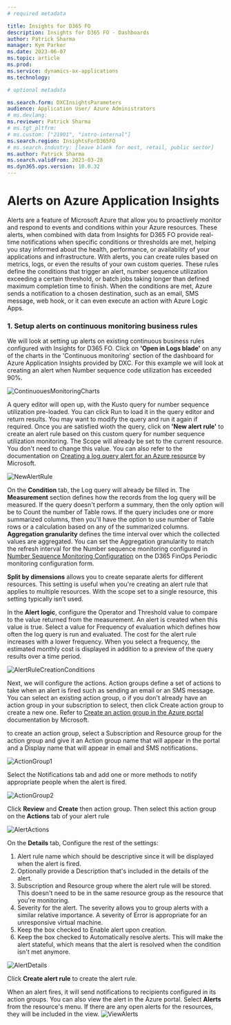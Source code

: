 ```yaml
---
# required metadata

title: Insights for D365 FO
description: Insights for D365 FO - Dashboards
author: Patrick Sharma
manager: Kym Parker
ms.date: 2023-06-07
ms.topic: article
ms.prod: 
ms.service: dynamics-ax-applications
ms.technology: 

# optional metadata

ms.search.form: DXCInsightsParameters
audience: Application User/ Azure Administrators
# ms.devlang: 
ms.reviewer: Patrick Sharma
# ms.tgt_pltfrm: 
# ms.custom: ["21901", "intro-internal"]
ms.search.region: InsightsForD365FO
# ms.search.industry: [leave blank for most, retail, public sector]
ms.author: Patrick Sharma
ms.search.validFrom: 2023-03-28
ms.dyn365.ops.version: 10.0.32
---
```


# Alerts on Azure Application Insights

Alerts are a feature of Microsoft Azure that allow you to proactively monitor and respond to events and conditions within your Azure resources. These alerts, when combined with data from Insights for D365 FO provide real-time notifications when specific conditions or thresholds are met, helping you stay informed about the health, performance, or availability of your applications and infrastructure. With alerts, you can create rules based on metrics, logs, or even the results of your own custom queries. These rules define the conditions that trigger an alert, number sequence utilization exceeding a certain threshold, or batch jobs taking longer than defined maximum completion time to finish. When the conditions are met, Azure sends a notification to a chosen destination, such as an email, SMS message, web hook, or it can even execute an action with Azure Logic Apps.

### 1. Setup alerts on continuous monitoring business rules

We will look at setting up alerts on existing continuous business rules configured with Insights for D365 FO. Click on **'Open in Logs blade'** on any of the charts in the 'Continuous monitoring' section of the dashboard for Azure Application Insights provided by DXC. For this example we will look at creating an alert when Number sequence code utilization has exceeded 90%.

![ContinuouesMonitoringCharts](../IMAGES/ContinuouesMonitoringCharts.png)

A query editor will open up, with the Kusto query for number sequence utilization pre-loaded. You can click Run to load it in the query editor and return results. You may want to modify the query and run it again if required. Once you are satisfied wioth the query, click on **'New alert rule'** to create an alert rule based on this custom query for number sequence utilization monitoring. The Scope will already be set to the current resource. You don't need to change this value. You can also refer to the documentation on [Creating a log query alert for an Azure resource](https://learn.microsoft.com/en-us/azure/azure-monitor/alerts/tutorial-log-alert) by Microsoft.

![NewAlertRule](../IMAGES/NewAlertRule.png)

On the **Condition** tab, the Log query will already be filled in. The **Measurement** section defines how the records from the log query will be measured. If the query doesn't perform a summary, then the only option will be to Count the number of Table rows. If the query includes one or more summarized columns, then you'll have the option to use number of Table rows or a calculation based on any of the summarized columns. **Aggregation granularity** defines the time interval over which the collected values are aggregated. You can set the Aggregation granularity to match the refresh interval for the Number sequence monitoring configured in [Number Sequence Monitoring Configuration](../Periodic-monitoring-configuration/Number_sequence_monitoring.md#1-number-sequence-monitoring-configuration) on the D365 FinOps Periodic monitoring configuration form.

**Split by dimensions** allows you to create separate alerts for different resources. This setting is useful when you're creating an alert rule that applies to multiple resources. With the scope set to a single resource, this setting typically isn't used.

In the **Alert logic**, configure the Operator and Threshold value to compare to the value returned from the measurement. An alert is created when this value is true. Select a value for Frequency of evaluation which defines how often the log query is run and evaluated. The cost for the alert rule increases with a lower frequency. When you select a frequency, the estimated monthly cost is displayed in addition to a preview of the query results over a time period.

![AlertRuleCreationConditions](../IMAGES/AlertRuleCreationConditions.png)

Next, we will configure the actions. Action groups define a set of actions to take when an alert is fired such as sending an email or an SMS message. You can select an existing action group, o if you don't already have an action group in your subscription to select, then click Create action group to create a new one. Refer to [Create an action group in the Azure portal](https://learn.microsoft.com/en-us/azure/azure-monitor/alerts/action-groups) documentation by Microsoft.

to create an action group, select a Subscription and Resource group for the action group and give it an Action group name that will appear in the portal and a Display name that will appear in email and SMS notifications.

![ActionGroup1](../IMAGES/ActionGroup1.png)

Select the Notifications tab and add one or more methods to notify appropriate people when the alert is fired.

![ActionGroup2](../IMAGES/ActionGroup2.png)

Click **Review** and **Create** then action group. Then select this action group on the **Actions** tab of your alert rule

![AlertActions](../IMAGES/AlertActions.png)

On the **Details** tab, Configure the rest of the settings: <br/>
1. Alert rule name which should be descriptive since it will be displayed when the alert is fired.
2. Optionally provide a Description that's included in the details of the alert.
3. Subscription and Resource group where the alert rule will be stored. This doesn't need to be in the same resource group as the resource that you're monitoring.
4. Severity for the alert. The severity allows you to group alerts with a similar relative importance. A severity of Error is appropriate for an unresponsive virtual machine.
5. Keep the box checked to Enable alert upon creation.
6. Keep the box checked to Automatically resolve alerts. This will make the alert stateful, which means that the alert is resolved when the condition isn't met anymore.

![AlertDetails](../IMAGES/AlertDetails.png)

Click **Create alert rule** to create the alert rule.

When an alert fires, it will send notifications to recipients configured in its action groups. You can also view the alert in the Azure portal. Select **Alerts** from the resource's menu. If there are any open alerts for the resources, they will be included in the view.
![ViewAlerts](../IMAGES/ViewAlerts.png)